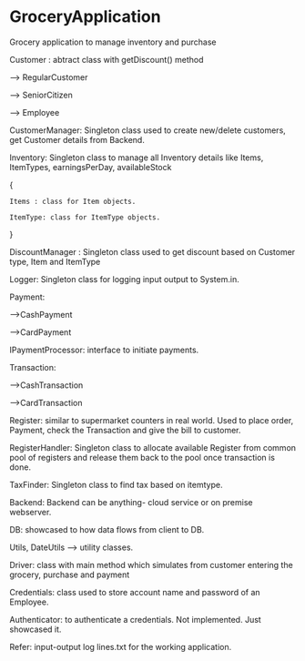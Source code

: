 # GroceryApplication
 Grocery application to manage inventory and purchase
 
 Customer : abtract class with getDiscount() method
 
  --> RegularCustomer
  
  --> SeniorCitizen
  
  --> Employee
  
CustomerManager: Singleton class used to create new/delete customers, get Customer details from Backend.

Inventory: Singleton class to manage all Inventory details like Items, ItemTypes, earningsPerDay, availableStock

{

	Items : class for Item objects. 
	
	ItemType: class for ItemType objects.
	
}

DiscountManager : Singleton class used to get discount based on Customer type, Item and ItemType

Logger: Singleton class for logging input output to System.in. 

Payment: 

-->CashPayment

-->CardPayment

IPaymentProcessor: interface to initiate payments. 

Transaction: 

-->CashTransaction

-->CardTransaction

Register: similar to supermarket counters in real world. Used to place order, Payment, check the Transaction and give the bill to customer. 

RegisterHandler: Singleton class to allocate available Register from common pool of registers and release them back to the pool once transaction is done. 

TaxFinder: Singleton class to find tax based on itemtype. 

Backend: Backend can be anything- cloud service or on premise webserver. 

DB: showcased to how data flows from client to DB. 

Utils, DateUtils --> utility classes.

Driver: class with main method which simulates from customer entering the grocery, purchase and payment

Credentials: class used to store account name and password of an Employee.

Authenticator: to authenticate a credentials. Not implemented. Just showcased it. 

 Refer: input-output log lines.txt for the working application.